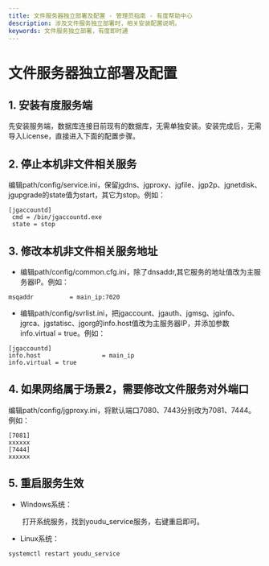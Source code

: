 ```yaml
---
title: 文件服务器独立部署及配置 - 管理员指南 - 有度帮助中心
description: 涉及文件服务独立部署时，相关安装配置说明。
keywords: 文件服务独立部署，有度即时通
---
```


# 文件服务器独立部署及配置

## 1. 安装有度服务端

先安装服务端，数据库连接目前现有的数据库，无需单独安装。安装完成后，无需导入License，直接进入下面的配置步骤。

## 2. 停止本机非文件相关服务

编辑path/config/service.ini，保留jgdns、jgproxy、jgfile、jgp2p、jgnetdisk、jgupgrade的state值为start，其它为stop。例如：

```
[jgaccountd]
 cmd = /bin/jgaccountd.exe
 state = stop
```

## 3. 修改本机非文件相关服务地址

- 编辑path/config/common.cfg.ini，除了dnsaddr,其它服务的地址值改为主服务器IP。例如：

```
msqaddr          = main_ip:7020
```

- 编辑path/config/svrlist.ini，把jgaccount、jgauth、jgmsg、jginfo、jgrca、jgstatisc、jgorg的info.host值改为主服务器IP，并添加参数info.virtual = true。例如：

```
[jgaccountd]
info.host                 = main_ip
info.virtual = true
```

## 4. 如果网络属于场景2，需要修改文件服务对外端口

​		编辑path/config/jgproxy.ini，将默认端口7080、7443分别改为7081、7444。例如：

```
[7081]
xxxxxx
[7444]
xxxxxx
```

## 5. 重启服务生效

- Windows系统：

  ​	打开系统服务，找到youdu_service服务，右键重启即可。

- Linux系统：

```
systemctl restart youdu_service
```

